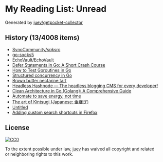 # My Reading List: Unread

Generated by [juev/getpocket-collector](https://github.com/juev/getpocket-collector)

## History (13/4008 items)

- [SynoCommunity/spksrc](https://github.com/SynoCommunity/spksrc)
- [go-socks5](https://github.com/armon/go-socks5)
- [EchoVault/EchoVault](https://github.com/EchoVault/EchoVault)
- [Defer Statements in Go: A Short Crash Course](https://dev.to/blazingbits/defer-statements-in-go-a-short-crash-course-31ab)
- [How to Test Goroutines in Go](https://josestg.medium.com/how-to-test-goroutines-in-go-4a95b5ec1163)
- [Structured concurrency in Go](https://medium.com/@okoanton/structured-concurrency-in-go-c6e8cb1e2af7)
- [Brown butter nectarine tart](https://stephango.com/brown-butter-nectarine-tart)
- [Headless Hashnode — The headless blogging CMS for every developer!](https://hashnode.com/headless)
- [Clean Architecture in Go (Golang): A Comprehensive Guide](https://medium.com/@omidahn/clean-architecture-in-go-golang-a-comprehensive-guide-f8e422b7bfae)
- [Automate to save energy, not time](https://www.johndcook.com/blog/2015/12/22/automate-to-save-mental-energy-not-time/)
- [The art of Kintsugi (Japanese: 金継ぎ)](https://fellerts.no/projects/kintsugi.php)
- [Untitled](https://notes.volution.ro/v1/2022/09/notes/b08118d8/)
- [Adding custom search shortcuts in Firefox](https://brettterpstra.com/2024/06/02/adding-custom-search-shortcuts-in-firefox/)

## License

[![CC0](https://mirrors.creativecommons.org/presskit/buttons/88x31/svg/cc-zero.svg)](https://creativecommons.org/publicdomain/zero/1.0/)

To the extent possible under law, [juev](https://github.com/juev) has waived all copyright and related or neighboring rights to this work.
